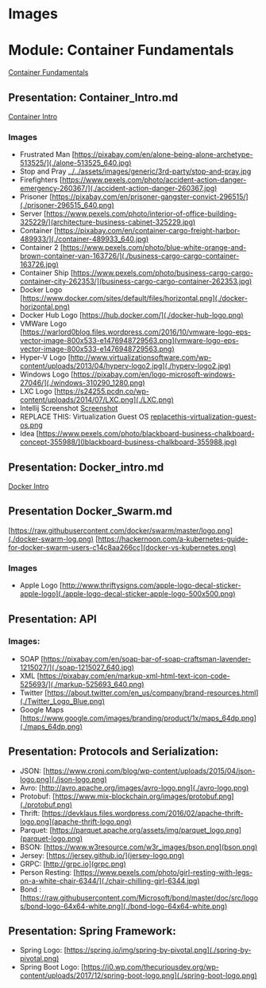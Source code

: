 Images
======

# Module: Container Fundamentals

[Container Fundamentals](../modules/conntainer-fundamentals)

## Presentation: Container_Intro.md

[Container Intro](../modules/container-fundamentals/Container_Intro.md)

### Images 

 * Frustrated Man [https://pixabay.com/en/alone-being-alone-archetype-513525/](./alone-513525_640.jpg)
 * Stop and Pray [../../assets/images/generic/3rd-party/stop-and-pray.jpg](https://www.pexels.com/photo/photography-of-a-persons-hand-with-stop-signage-823301/)
 * Firefighters [https://www.pexels.com/photo/accident-action-danger-emergency-260367/](./accident-action-danger-260367.jpg)
 * Prisoner [https://pixabay.com/en/prisoner-gangster-convict-296515/](./prisoner-296515_640.png)
 * Server [https://www.pexels.com/photo/interior-of-office-building-325229/](architecture-business-cabinet-325229.jpg)
 * Container [https://pixabay.com/en/container-cargo-freight-harbor-489933/](./container-489933_640.jpg)
 * Container 2 [https://www.pexels.com/photo/blue-white-orange-and-brown-container-van-163726/](./business-cargo-cargo-container-163726.jpg)
 * Container Ship [https://www.pexels.com/photo/business-cargo-cargo-container-city-262353/](business-cargo-cargo-container-262353.jpg)
 * Docker Logo [https://www.docker.com/sites/default/files/horizontal.png](./docker-horizontal.png)
 * Docker Hub Logo [https://hub.docker.com/](./docker-hub-logo.png)
 * VMWare Logo [https://warlord0blog.files.wordpress.com/2016/10/vmware-logo-eps-vector-image-800x533-e1476948729563.png](vmware-logo-eps-vector-image-800x533-e1476948729563.png)
 * Hyper-V Logo [http://www.virtualizationsoftware.com/wp-content/uploads/2013/04/hyperv-logo2.jpg](./hyperv-logo2.jpg)
 * Windows Logo [https://pixabay.com/en/logo-microsoft-windows-27046/](./windows-310290_1280.png)
 * LXC Logo [https://s24255.pcdn.co/wp-content/uploads/2014/07/LXC.png](./LXC.png)
 * Intellij Screenshot [Screenshot](./intellij.png)
 * REPLACE THIS: Virtualization Guest OS [replacethis-virtualization-guest-os.png](./replacethis-virtualization-guest-os.png)
 * Idea [https://www.pexels.com/photo/blackboard-business-chalkboard-concept-355988/](Iblackboard-business-chalkboard-355988.jpg)

## Presentation: Docker_intro.md

[Docker Intro](../modules/container-fundamentals/Docker_Intro.md)


## Presentation Docker_Swarm.md
[https://raw.githubusercontent.com/docker/swarm/master/logo.png](./docker-swarm-log.png)
[https://hackernoon.com/a-kubernetes-guide-for-docker-swarm-users-c14c8aa266cc](docker-vs-kubernetes.png)

### Images
 * Apple Logo [http://www.thriftysigns.com/apple-logo-decal-sticker-apple-logo](./apple-logo-decal-sticker-apple-logo-500x500.png)

## Presentation: API

### Images:
 * SOAP [https://pixabay.com/en/soap-bar-of-soap-craftsman-lavender-1215027/](./soap-1215027_640.jpg)
 * XML [https://pixabay.com/en/markup-xml-html-text-icon-code-525693/](./markup-525693_640.png)
 * Twitter [https://about.twitter.com/en_us/company/brand-resources.html](./Twitter_Logo_Blue.png)
 * Google Maps [https://www.google.com/images/branding/product/1x/maps_64dp.png](./maps_64dp.png)

## Presentation: Protocols and Serialization:
 * JSON: [https://www.cronj.com/blog/wp-content/uploads/2015/04/json-logo.png](./json-logo.png)
 * Avro: [http://avro.apache.org/images/avro-logo.png](./avro-logo.png)
 * Protobuf: [https://www.mix-blockchain.org/images/protobuf.png](./protobuf.png)
 * Thrift: [https://devklaus.files.wordpress.com/2016/02/apache-thrift-logo.png](apache-thrift-logo.png)
 * Parquet: [https://parquet.apache.org/assets/img/parquet_logo.png](parquet-logo.png)
 * BSON: [https://www.w3resource.com/w3r_images/bson.png](bson.png)
 * Jersey: [https://jersey.github.io/](jersey-logo.png)
 * GRPC: [http://grpc.io](grpc.png)
 * Person Resting: [https://www.pexels.com/photo/girl-resting-with-legs-on-a-white-chair-6344/](./chair-chilling-girl-6344.jpg)
 * Bond : [https://raw.githubusercontent.com/Microsoft/bond/master/doc/src/logos/bond-logo-64x64-white.png](./bond-logo-64x64-white.png)

 ## Presentation: Spring Framework:
 * Spring Logo: [https://spring.io/img/spring-by-pivotal.png](./spring-by-pivotal.png)
 * Spring Boot Logo: [https://i0.wp.com/thecuriousdev.org/wp-content/uploads/2017/12/spring-boot-logo.png](./spring-boot-logo.png)

